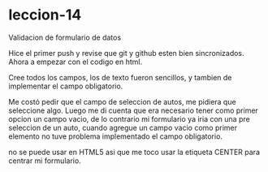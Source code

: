 # leccion-14
Validacion de formulario de datos

Hice el primer push y revise que git y github esten bien sincronizados. Ahora a empezar con el codigo en html.

Cree todos los campos, los de texto fueron sencillos, y tambien de implementar el campo obligatorio.

Me costó pedir que el campo de seleccion de autos, me pidiera que seleccione algo. Luego me di cuenta que era necesario tener como primer opcion un campo vacio, de lo contrario mi formulario ya iria con una pre seleccion de un auto, cuando agregue un campo vacio como primer elemento no tuve problema implementado el campo obligatorio.

<align> no se puede usar en HTML5 asi que me toco usar la etiqueta CENTER para centrar mi formulario.
